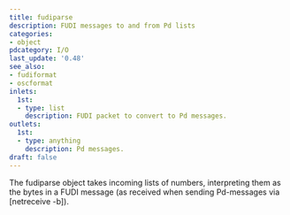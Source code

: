 ```yaml
---
title: fudiparse
description: FUDI messages to and from Pd lists
categories:
- object
pdcategory: I/O 
last_update: '0.48'
see_also:
- fudiformat
- oscformat
inlets:
  1st:
  - type: list
    description: FUDI packet to convert to Pd messages.
outlets:
  1st:
  - type: anything
    description: Pd messages.
draft: false
---
```

The fudiparse object takes incoming lists of numbers, interpreting them as the bytes in a FUDI message (as received when sending Pd-messages via [netreceive -b]).
